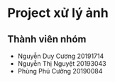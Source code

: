# Project xử lý ảnh
## Thành viên nhóm
- Nguyễn Duy Cương 20191714
- Nguyễn Thị Nguyệt 20193043
- Phùng Phú Cường 20190084

